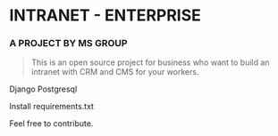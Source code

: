 # INTRANET - ENTERPRISE

### A PROJECT BY MS GROUP

> This is an open source project for business who want to build an intranet with CRM and CMS for your workers.


Django
Postgresql

Install requirements.txt

Feel free to contribute.

